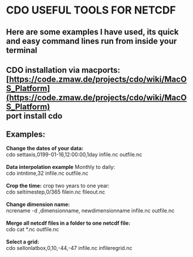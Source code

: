 CDO USEFUL TOOLS FOR NETCDF
================================
Here are some examples I have used, its quick and easy command lines run from inside your terminal
---------------------------------------------------------------------
**CDO installation via macports**: 
</br>
[https://code.zmaw.de/projects/cdo/wiki/MacOS_Platform](https://code.zmaw.de/projects/cdo/wiki/MacOS_Platform)
</br>
port install cdo
</br>
</br>
Examples:
----------------

**Change the dates of your data:**  </br >
cdo settaxis,0199-01-16,12:00:00,1day infile.nc outfile.nc  </br>
 </br >
**Data interpolation example**  Monthly to daily: </br>
cdo intntime,32 infile.nc outfile.nc </br>
 </br >
**Crop the time:** crop two years to one year: </br>
cdo seltimestep,0/365 filein.nc fileout.nc  </br >
 </br >
**Change dimension name:**  </br > 
ncrename -d ,dimensionname, newdimensionname infile.nc outfile.nc </br>
 </br >
 **Merge all netcdf files in a folder to one netcdf file:**  </br >
cdo cat *.nc outfile.nc </br >
 </br >
**Select a grid:** </br >
cdo sellonlatbox,0,10,-44,-47 infile.nc infileregrid.nc  </br >
 </br >
  </br >
